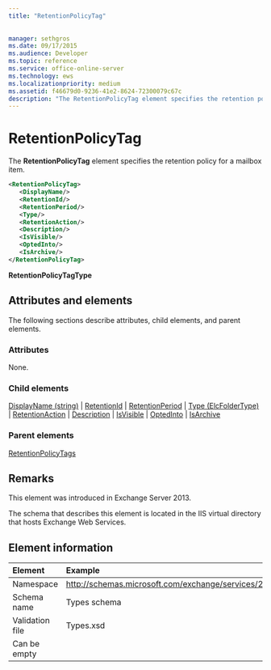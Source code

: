 ```yaml
---
title: "RetentionPolicyTag"
 
 
manager: sethgros
ms.date: 09/17/2015
ms.audience: Developer
ms.topic: reference
ms.service: office-online-server
ms.technology: ews
ms.localizationpriority: medium
ms.assetid: f46679d0-9236-41e2-8624-72300079c67c
description: "The RetentionPolicyTag element specifies the retention policy for a mailbox item."
---
```


# RetentionPolicyTag

The **RetentionPolicyTag** element specifies the retention policy for a mailbox item. 
  
```XML
<RetentionPolicyTag>
   <DisplayName/>
   <RetentionId/>
   <RetentionPeriod/>
   <Type/>
   <RetentionAction/>
   <Description/>
   <IsVisible/>
   <OptedInto/>
   <IsArchive/>
</RetentionPolicyTag>
```

 **RetentionPolicyTagType**
## Attributes and elements

The following sections describe attributes, child elements, and parent elements.
  
### Attributes

None.
  
### Child elements

[DisplayName (string)](displayname-string.md) | [RetentionId](retentionid.md) | [RetentionPeriod](retentionperiod.md) | [Type (ElcFolderType)](type-elcfoldertype.md) | [RetentionAction](retentionaction.md) | [Description](description.md) | [IsVisible](isvisible.md) | [OptedInto](optedinto.md) | [IsArchive](isarchive.md)
  
### Parent elements

[RetentionPolicyTags](retentionpolicytags.md)
  
## Remarks

This element was introduced in Exchange Server 2013.
  
The schema that describes this element is located in the IIS virtual directory that hosts Exchange Web Services.
  
## Element information

| Element | Example |
|:-----|:-----|
|Namespace  <br/> |http://schemas.microsoft.com/exchange/services/2006/types  <br/> |
|Schema name  <br/> |Types schema  <br/> |
|Validation file  <br/> |Types.xsd  <br/> |
|Can be empty  <br/> ||
   

